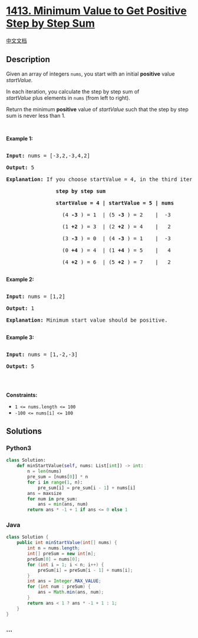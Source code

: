 # [1413. Minimum Value to Get Positive Step by Step Sum](https://leetcode.com/problems/minimum-value-to-get-positive-step-by-step-sum)

[中文文档](/solution/1400-1499/1413.Minimum%20Value%20to%20Get%20Positive%20Step%20by%20Step%20Sum/README.md)

## Description

<p>Given an array of integers&nbsp;<code>nums</code>, you start with an initial <strong>positive</strong> value <em>startValue</em><em>.</em></p>



<p>In each iteration, you calculate the step by step sum of <em>startValue</em>&nbsp;plus&nbsp;elements in <code>nums</code>&nbsp;(from left to right).</p>



<p>Return the minimum <strong>positive</strong> value of&nbsp;<em>startValue</em> such that the step by step sum is never less than 1.</p>



<p>&nbsp;</p>

<p><strong>Example 1:</strong></p>



<pre>

<strong>Input:</strong> nums = [-3,2,-3,4,2]

<strong>Output:</strong> 5

<strong>Explanation: </strong>If you choose startValue = 4, in the third iteration your step by step sum is less than 1.

<strong>                step by step sum

&nbsp;               startValue = 4 | startValue = 5 | nums

</strong>&nbsp;                 (4 <strong>-3</strong> ) = 1  | (5 <strong>-3</strong> ) = 2    |  -3

&nbsp;                 (1 <strong>+2</strong> ) = 3  | (2 <strong>+2</strong> ) = 4    |   2

&nbsp;                 (3 <strong>-3</strong> ) = 0  | (4 <strong>-3</strong> ) = 1    |  -3

&nbsp;                 (0 <strong>+4</strong> ) = 4  | (1 <strong>+4</strong> ) = 5    |   4

&nbsp;                 (4 <strong>+2</strong> ) = 6  | (5 <strong>+2</strong> ) = 7    |   2

</pre>



<p><strong>Example 2:</strong></p>



<pre>

<strong>Input:</strong> nums = [1,2]

<strong>Output:</strong> 1

<strong>Explanation:</strong> Minimum start value should be positive. 

</pre>



<p><strong>Example 3:</strong></p>



<pre>

<strong>Input:</strong> nums = [1,-2,-3]

<strong>Output:</strong> 5

</pre>



<p>&nbsp;</p>

<p><strong>Constraints:</strong></p>



<ul>
	<li><code>1 &lt;= nums.length &lt;= 100</code></li>
	<li><code>-100 &lt;= nums[i] &lt;= 100</code></li>
</ul>

## Solutions

<!-- tabs:start -->

### **Python3**

```python
class Solution:
    def minStartValue(self, nums: List[int]) -> int:
        n = len(nums)
        pre_sum = [nums[0]] * n
        for i in range(1, n):
            pre_sum[i] = pre_sum[i - 1] + nums[i]
        ans = maxsize
        for num in pre_sum:
            ans = min(ans, num)
        return ans * -1 + 1 if ans <= 0 else 1
```

### **Java**

```java
class Solution {
    public int minStartValue(int[] nums) {
        int n = nums.length;
        int[] preSum = new int[n];
        preSum[0] = nums[0];
        for (int i = 1; i < n; i++) {
            preSum[i] = preSum[i - 1] + nums[i];
        }
        int ans = Integer.MAX_VALUE;
        for (int num : preSum) {
            ans = Math.min(ans, num);
        }
        return ans < 1 ? ans * -1 + 1 : 1;
    }
}
```

### **...**

```

```

<!-- tabs:end -->
